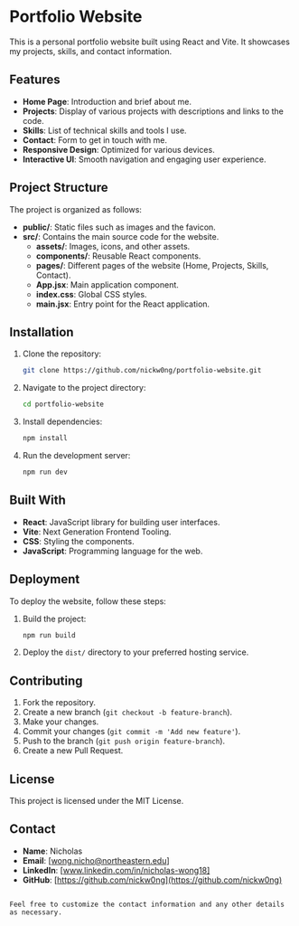 
# Portfolio Website

This is a personal portfolio website built using React and Vite. It showcases my projects, skills, and contact information.

## Features

- **Home Page**: Introduction and brief about me.
- **Projects**: Display of various projects with descriptions and links to the code.
- **Skills**: List of technical skills and tools I use.
- **Contact**: Form to get in touch with me.
- **Responsive Design**: Optimized for various devices.
- **Interactive UI**: Smooth navigation and engaging user experience.

## Project Structure

The project is organized as follows:

- **public/**: Static files such as images and the favicon.
- **src/**: Contains the main source code for the website.
  - **assets/**: Images, icons, and other assets.
  - **components/**: Reusable React components.
  - **pages/**: Different pages of the website (Home, Projects, Skills, Contact).
  - **App.jsx**: Main application component.
  - **index.css**: Global CSS styles.
  - **main.jsx**: Entry point for the React application.

## Installation

1. Clone the repository:
   ```bash
   git clone https://github.com/nickw0ng/portfolio-website.git
   ```
2. Navigate to the project directory:
   ```bash
   cd portfolio-website
   ```
3. Install dependencies:
   ```bash
   npm install
   ```
4. Run the development server:
   ```bash
   npm run dev
   ```

## Built With

- **React**: JavaScript library for building user interfaces.
- **Vite**: Next Generation Frontend Tooling.
- **CSS**: Styling the components.
- **JavaScript**: Programming language for the web.

## Deployment

To deploy the website, follow these steps:

1. Build the project:
   ```bash
   npm run build
   ```
2. Deploy the `dist/` directory to your preferred hosting service.

## Contributing

1. Fork the repository.
2. Create a new branch (`git checkout -b feature-branch`).
3. Make your changes.
4. Commit your changes (`git commit -m 'Add new feature'`).
5. Push to the branch (`git push origin feature-branch`).
6. Create a new Pull Request.

## License

This project is licensed under the MIT License.

## Contact

- **Name**: Nicholas
- **Email**: [wong.nicho@northeastern.edu]
- **LinkedIn**: [www.linkedin.com/in/nicholas-wong18]
- **GitHub**: [https://github.com/nickw0ng](https://github.com/nickw0ng)
```

Feel free to customize the contact information and any other details as necessary.
